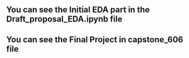 
## You can see the Initial EDA part in the Draft_proposal_EDA.ipynb file

## You can see the Final Project in capstone_606 file
